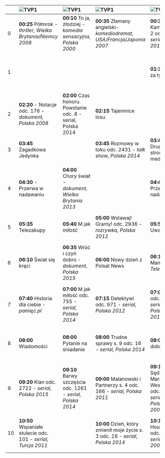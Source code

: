 || ![TVP1](https://github.com/ptomasik1/xxx/blob/master/loga/tvp1.gif "TVP1")|![TVP1](https://github.com/ptomasik1/xxx/blob/master/loga/tvp2.gif "TVP1")|![TVP1](https://github.com/ptomasik1/xxx/blob/master/loga/tvn.gif "TVP1")|![TVP1](https://github.com/ptomasik1/xxx/blob/master/loga/rtl7.gif "TVP1")|![TVP1](https://github.com/ptomasik1/xxx/blob/master/loga/pols.gif "TVP1")|
|---|:---|:---|:---|:---|:---|
|0|**00:25** Półmrok - _thriller, Wielka Brytania/Niemcy 2006_|**00:10** To ja, złodziej - _komedia sensacyjna, Polska 2000_|**00:35** Złamany angielski- _komediodramat, USA/Francja/Japonia 2007_|**00:30** Kamuflaż s. 2 odc. 9 - _serial, USA 2011_|||
|1||||**01:30** - Co za tydzień|**01:30** Sekrety magii odc. 319 - _rozrywka, Polska_|
|2|**02:20** - Notacje odc. 176 - _dokument, Polska 2008_ |**02:00** Czas honoru. Powstanie odc. 8 - serial, Polska 2014|**02:15** Tajemnice losu||**02:01** Wyspa tajemnic-_ film sensacyjny, USA 2010_|
|3|**03:45** Zagadkowa Jedynka||**03:45** Rozmowy w toku odc. 2431 - _talk show, Polska 2014_|**03:40** Druga strona medalu|
|4|**04:30** - Przerwa w nadawaniu|**04:00** Chory świat - _dokument, Wielka Brytania 2013_||**04:45** Przerwa w nadawaniu|**04:05** Druga strona medalu s. 4 odc. 3 - _talk show, Polska 2010_|
|5|**05:35** Telezakupy|**05:40** M jak miłość|**05:00** Wstawaj! Gramy! odc. 2936 - _rozrywka, Polska 2012_|**05:50** Uwaga!|
|6|**06:10** Świat się kręci|**06:35** Wróć i czyń dobro - _dokument, Polska 2015_|**06:00** Nowy dzień z Polsat News|**06:10** Mango - _Telezakupy_|**06:15** W-11 wydział śledczy odc. 1027 - _serial, Polska 2013_|
|7|**07:40** Historia dla ciebie - _pamięć.pl_|**07:00** M jak miłość odc. 755 - _serial, Polska 2014_|**07:15** Detektywi odc. 971 - _serial, Polska 2012_|**07:00** Julia odc. 154 - _serial, Polska 2012_|**07:22** Żołnierski blues - _komedia, USA 1960_|
|8|**08:00** Wiadomości|**08:00** Pytanie na śniadanie|**08:00** Trudne sprawy s. 9 odc. 16 - _serial, Polska 2014_|**08:00** Dzień dobry !|**08:10** Sąd rodzinny odc. 157 - _serial, Polska 2010_|
|9|**09:20** Klan odc. 2722 - _serial, Polska 2015_|**09:10** Barwy szczęścia odc. 1261 - _serial, Polska 2014_|**09:00** Malanowski i Partnerzy s. 4 odc. 166 - _serial, Polska 2011_|**09:10** Sędzia Anna Maria Wesołowska odc. 558 - _serial, Polska 2009_|
|10|**10:50** Wspaniałe stulecie odc. 101 - _serial, Turcja 2011_||**10:00** Dzień, który zmienił moje życie s. 3 odc. 16 - _serial, Polska 2014_|**10:10** Dr House s. 2 odc. 2 - _serial, USA 2005_|**10:55** Na Wspólnej odc. 2038 - _serial, Polska 2015_|

